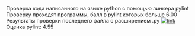 Проверка кода написанного на языке python с помощью линкера pylint  
Проверку проходят программы, балл в pylint которых больше 6.00  
Результаты проверки последнего файла с расширением .py       [![link](https://github.com/andrey-andreu/linux-git1/actions/workflows/linter.yml/badge.svg)](https://github.com/andrey-andreu/linux-git1/actions/workflows/linter.yml)  
Оценка pylint: 4.55
